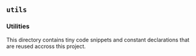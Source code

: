 ## `utils`
### Utilities

This directory contains tiny code snippets and constant declarations that are reused accross this project.